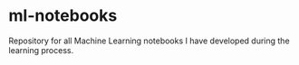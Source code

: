 # ml-notebooks
Repository for all Machine Learning notebooks I have developed during the learning process. 
